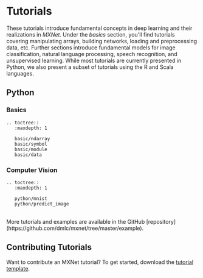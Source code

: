 # Tutorials

These tutorials introduce fundamental concepts in deep learning and their realizations in _MXNet_. Under the _basics_ section, you'll find tutorials covering manipulating arrays, building networks, loading and preprocessing data, etc. Further sections introduce fundamental models for image classification, natural language processing, speech recognition, and unsupervised learning. While most tutorials are currently presented in Python, we also present a subset of tutorials using the R and Scala languages.


## Python

### Basics

```eval_rst
.. toctree::
   :maxdepth: 1

   basic/ndarray
   basic/symbol
   basic/module
   basic/data
```

### Computer Vision

```eval_rst
.. toctree::
   :maxdepth: 1

   python/mnist
   python/predict_image
```
<br>
More tutorials and examples are available in the GitHub [repository](https://github.com/dmlc/mxnet/tree/master/example).

## Contributing Tutorials

Want to contribute an MXNet tutorial? To get started, download the [tutorial template](https://github.com/dmlc/mxnet/tree/master/example/MXNetTutorialTemplate.ipynb).
